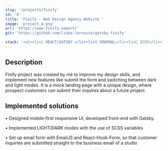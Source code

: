 ```yaml
---
slug: '/projects/finify'
id: '4'
title: 'Finify - Web Design Agency Website '
image: 'project_4.png'
url: 'https://www.finify.expert/'
git: 'https://github.com/liuba-larousse/gatsby-finify'

stack: '<ul><li>🧱 REACT/GATSBY </li><li>🗄️ GRAPHQL</li><li>🎨 SCSS</li><li>🚀 NETLIFY</li></ul>'
---
```


<!-- ## Stack

-   ADOBE XD + PS
-   SASS
-   REACT
-   GATSBY
-   GRAPHQL
-   NETLIFY -->

## Description

Finify project was created by me to improve my design skills, and implement new features like submit the form and switching between dark and light modes. It is a mock landing page with a unique design, where prospect customers can submit their inquires about a future project.

## Implemented solutions

• Designed mobile-first responsive UI, developed front-end with Gatsby.

• Implemented LIGHT/DARK modes with the use of SCSS variables

• Set up email form with EmailJS and React-Hook-Form, so that customer inquiries are submitted straight to the business email of a studio
